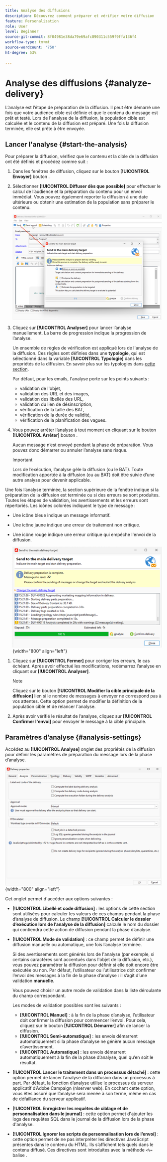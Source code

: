 ```yaml
---
title: Analyse des diffusions
description: Découvrez comment préparer et vérifier votre diffusion
feature: Personalization
role: User
level: Beginner
source-git-commit: 8f04981e38da79e69afc890311c559f9ffa136f4
workflow-type: tm+mt
source-wordcount: '750'
ht-degree: 53%

---
```


# Analyse des diffusions {#analyze-delivery}

L’analyse est l’étape de préparation de la diffusion. Il peut être démarré une fois que votre audience cible est définie et que le contenu du message est prêt et testé. Lors de l&#39;analyse de la diffusion, la population cible est calculée et le contenu de la diffusion est préparé. Une fois la diffusion terminée, elle est prête à être envoyée.

## Lancer l&#39;analyse {#start-the-analysis}

Pour préparer la diffusion, vérifiez que le contenu et la cible de la diffusion ont été définis et procédez comme suit :

1. Dans les fenêtres de diffusion, cliquez sur le bouton **[!UICONTROL Envoyer]** bouton .
1. Sélectionner **[!UICONTROL Diffuser dès que possible]** pour effectuer le calcul de l’audience et la préparation du contenu pour un envoi immédiat. Vous pouvez également reporter la diffusion à une date ultérieure ou obtenir une estimation de la population sans préparer le contenu.

   ![](assets/delivery-analysis-start.png)

1. Cliquez sur **[!UICONTROL Analyser]** pour lancer l’analyse manuellement. La barre de progression indique la progression de l’analyse.

   Un ensemble de règles de vérification est appliqué lors de l&#39;analyse de la diffusion. Ces règles sont définies dans une **typologie**, qui est sélectionné dans la variable **[!UICONTROL Typologie]** dans les propriétés de la diffusion. En savoir plus sur les typologies dans [cette section](../../automation/campaign-opt/campaign-typologies.md).

   Par défaut, pour les emails, l&#39;analyse porte sur les points suivants :

   * validation de l&#39;objet,
   * validation des URL et des images,
   * validation des libellés des URL,
   * validation du lien de désinscription,
   * vérification de la taille des BAT,
   * vérification de la durée de validité,
   * vérification de la planification des vagues.


1. Vous pouvez arrêter l’analyse à tout moment en cliquant sur le bouton **[!UICONTROL Arrêter]** bouton .

   Aucun message n’est envoyé pendant la phase de préparation. Vous pouvez donc démarrer ou annuler l’analyse sans risque.

   >[!IMPORTANT]
   >
   >Lors de l’exécution, l’analyse gèle la diffusion (ou le BAT). Toute modification apportée à la diffusion (ou au BAT) doit être suivie d’une autre analyse pour devenir applicable.

Une fois l’analyse terminée, la section supérieure de la fenêtre indique si la préparation de la diffusion est terminée ou si des erreurs se sont produites. Toutes les étapes de validation, les avertissements et les erreurs sont répertoriés. Les icônes colorées indiquent le type de message :

* Une icône bleue indique un message informatif.
* Une icône jaune indique une erreur de traitement non critique.
* Une icône rouge indique une erreur critique qui empêche l&#39;envoi de la diffusion.

   ![](assets/delivery-analysis-results.png){width="800" align="left"}

1. Cliquez sur **[!UICONTROL Fermer]** pour corriger les erreurs, le cas échéant. Après avoir effectué les modifications, redémarrez l’analyse en cliquant sur **[!UICONTROL Analyser]**.

   >[!NOTE]
   >
   >Cliquez sur le bouton **[!UICONTROL Modifier la cible principale de la diffusion]** lien si le nombre de messages à envoyer ne correspond pas à vos attentes. Cette option permet de modifier la définition de la population cible et de relancer l&#39;analyse.

1. Après avoir vérifié le résultat de l’analyse, cliquez sur **[!UICONTROL Confirmer l&#39;envoi]** pour envoyer le message à la cible principale.


## Paramètres d’analyse {#analysis-settings}

Accédez au **[!UICONTROL Analyse]** onglet des propriétés de la diffusion pour définir les paramètres de préparation du message lors de la phase d’analyse.

![](assets/delivery-properties-analysis-tab.png){width="800" align="left"}

Cet onglet permet d&#39;accéder aux options suivantes :

* **[!UICONTROL Libellé et code diffusion]** : les options de cette section sont utilisées pour calculer les valeurs de ces champs pendant la phase d’analyse de diffusion. Le champ **[!UICONTROL Calculer le dossier d’exécution lors de l’analyse de la diffusion]** calcule le nom du dossier qui contiendra cette action de diffusion pendant la phase d’analyse.

* **[!UICONTROL Mode de validation]** : ce champ permet de définir une diffusion manuelle ou automatique, une fois l’analyse terminée.

   Si des avertissements sont générés lors de l&#39;analyse (par exemple, si certains caractères sont accentués dans l&#39;objet de la diffusion, etc.), vous pouvez paramétrer la diffusion pour définir si elle doit encore être exécutée ou non. Par défaut, l’utilisateur ou l’utilisatrice doit confirmer l’envoi des messages à la fin de la phase d’analyse : il s’agit d’une validation **manuelle**.

   Vous pouvez choisir un autre mode de validation dans la liste déroulante du champ correspondant.

   Les modes de validation possibles sont les suivants :

   * **[!UICONTROL Manuel]** : à la fin de la phase d’analyse, l’utilisateur doit confirmer la diffusion pour commencer l’envoi. Pour cela, cliquez sur le bouton **[!UICONTROL Démarrer]** afin de lancer la diffusion.
   * **[!UICONTROL Semi-automatique]** : les envois démarrent automatiquement si la phase d’analyse ne génère aucun message d’avertissement.
   * **[!UICONTROL Automatique]** : les envois démarrent automatiquement à la fin de la phase d’analyse, quel qu’en soit le résultat.

* **[!UICONTROL Lancer le traitement dans un processus détaché]** : cette option permet de lancer l’analyse de la diffusion dans un processus à part. Par défaut, la fonction d’analyse utilise le processus du serveur applicatif d’Adobe Campaign (nlserver web). En cochant cette option, vous êtes assuré que l’analyse sera menée à son terme, même en cas de défaillance du serveur applicatif.
* **[!UICONTROL Enregistrer les requêtes de ciblage et de personnalisation dans le journal]** : cette option permet d&#39;ajouter les logs des requêtes SQL dans le journal de la diffusion lors de la phase d&#39;analyse.
* **[!UICONTROL Ignorer les scripts de personnalisation lors de l’envoi]** : cette option permet de ne pas interpréter les directives JavaScript présentes dans le contenu du HTML. Ils s’affichent tels quels dans le contenu diffusé. Ces directives sont introduites avec la méthode `<%=` balise .



